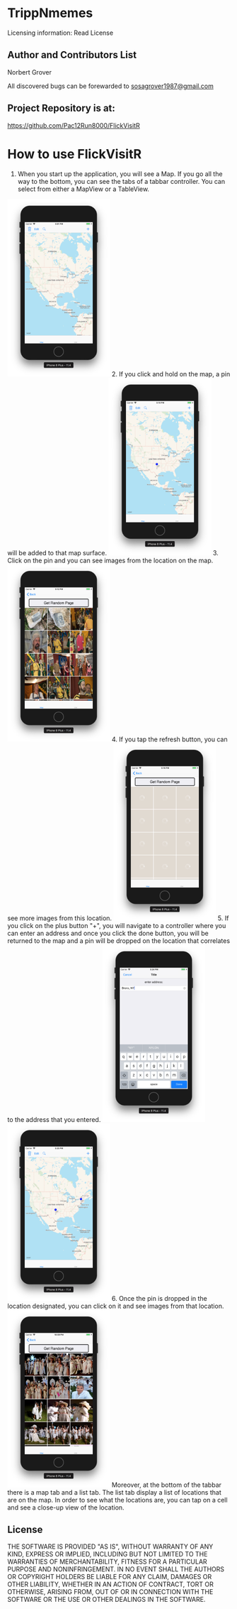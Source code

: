 #  TrippNmemes
Licensing information: Read License

Author and Contributors List
------
Norbert Grover

All discovered bugs can be forewarded to sosagrover1987@gmail.com

Project Repository is at:
------ 
https://github.com/Pac12Run8000/FlickVisitR

How to use FlickVisitR
======
1. When you start up the application, you will see a Map. If you go all the way to the bottom, you can see the tabs of a tabbar controller. You can select from either a MapView or a TableView.
<img src="images/image_1.png" height="400">
2. If you click and hold on the map, a pin will be added to that map surface. 
<img src="images/image_2.png" height="400">
3. Click on the pin and you can see images from the location on the map.
<img src="images/image_3.png" height="400">
4. If you tap the refresh button, you can see more images from this location.
<img src="images/image_4.png" height="400">
5. If you click on the plus button "+", you will navigate to a controller where you can enter an address and once you click the done button, you will be returned to the map and a pin will be dropped on the location that correlates to the address that you entered.
<img src="images/image_6.png" height="400">
<img src="images/image_7.png" height="400">
6. Once the pin is dropped in the location designated, you can click on it and see images from that location.
<img src="images/image_8.png" height="400">
Moreover, at the bottom of the tabbar there is a map tab and a list tab. The list tab display a list of locations that are on the map. In order to see what the locations are, you can tap on a cell and see a close-up view of the location.


License
------
THE SOFTWARE IS PROVIDED "AS IS", WITHOUT WARRANTY OF ANY KIND, EXPRESS OR IMPLIED, INCLUDING BUT NOT LIMITED TO THE WARRANTIES OF MERCHANTABILITY, FITNESS FOR A PARTICULAR PURPOSE AND NONINFRINGEMENT. IN NO EVENT SHALL THE AUTHORS OR COPYRIGHT HOLDERS BE LIABLE FOR ANY CLAIM, DAMAGES OR OTHER LIABILITY, WHETHER IN AN ACTION OF CONTRACT, TORT OR OTHERWISE, ARISING FROM, OUT OF OR IN CONNECTION WITH THE SOFTWARE OR THE USE OR OTHER DEALINGS IN THE SOFTWARE.
